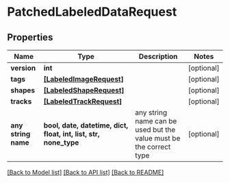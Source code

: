 # PatchedLabeledDataRequest


## Properties
Name | Type | Description | Notes
------------ | ------------- | ------------- | -------------
**version** | **int** |  | [optional] 
**tags** | [**[LabeledImageRequest]**](LabeledImageRequest.md) |  | [optional] 
**shapes** | [**[LabeledShapeRequest]**](LabeledShapeRequest.md) |  | [optional] 
**tracks** | [**[LabeledTrackRequest]**](LabeledTrackRequest.md) |  | [optional] 
**any string name** | **bool, date, datetime, dict, float, int, list, str, none_type** | any string name can be used but the value must be the correct type | [optional]

[[Back to Model list]](../README.md#documentation-for-models) [[Back to API list]](../README.md#documentation-for-api-endpoints) [[Back to README]](../README.md)


